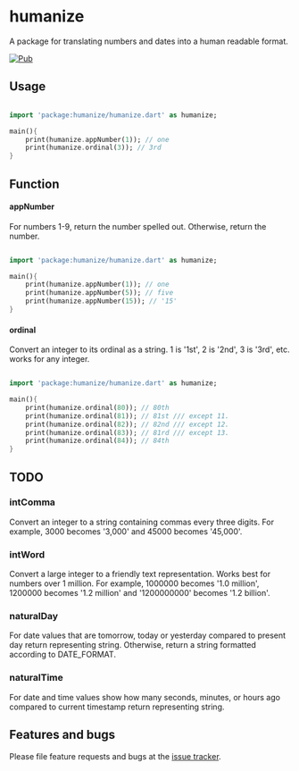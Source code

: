# humanize

A package for translating numbers and dates into a human readable format.

[![Pub](https://img.shields.io/pub/v/humanize.svg?style=flat-square)](https://pub.dartlang.org/packages/humanize)



## Usage

```dart

import 'package:humanize/humanize.dart' as humanize;

main(){
    print(humanize.appNumber(1)); // one
    print(humanize.ordinal(3)); // 3rd
}
```

## Function

#### appNumber

For numbers 1-9, return the number spelled out. Otherwise, return the number.
```dart

import 'package:humanize/humanize.dart' as humanize;

main(){
    print(humanize.appNumber(1)); // one
    print(humanize.appNumber(5)); // five
    print(humanize.appNumber(15)); // '15'
}
```

#### ordinal
Convert an integer to its ordinal as a string. 1 is '1st', 2 is '2nd',
3 is '3rd', etc. works for any integer.


```dart

import 'package:humanize/humanize.dart' as humanize;

main(){
    print(humanize.ordinal(80)); // 80th
    print(humanize.ordinal(81)); // 81st /// except 11.
    print(humanize.ordinal(82)); // 82nd /// except 12.
    print(humanize.ordinal(83)); // 81rd /// except 13.
    print(humanize.ordinal(84)); // 84th    
}
```


## TODO

### intComma
Convert an integer to a string containing commas every three digits.
For example, 3000 becomes '3,000' and 45000 becomes '45,000'.

### intWord
Convert a large integer to a friendly text representation. Works best
for numbers over 1 million. For example, 1000000 becomes '1.0 million',
1200000 becomes '1.2 million' and '1200000000' becomes '1.2 billion'.

### naturalDay
For date values that are tomorrow, today or yesterday compared to
present day return representing string. Otherwise, return a string
formatted according to DATE_FORMAT.

### naturalTime
For date and time values show how many seconds, minutes, or hours ago
compared to current timestamp return representing string.

## Features and bugs

Please file feature requests and bugs at the [issue tracker][tracker].

[tracker]: https://github.com/Flutter-Heroes/humanize/issues
